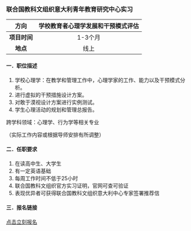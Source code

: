 ### 联合国教科文组织意大利青年教育研究中心实习


|  **方向**  | 学校教育者心理学发展和干预模式评估 |
|:--------:|:------------:|
| **项目时间** |    1-3个月     |
|  **地点**  |      线上      |


#### 一．职位描述

1. 学校心理学：在教学和管理工作中，心理学家的工作、能力以及干预模式分析。
2. 进行虚拟的干预措施设计方案。
3. 对敢于漠视设计方案进行实例测试。
4. 学生心理活动的规划和管理总报告。

跨学科领域：心理学、行为学等相关专业

（实际工作内容或根据导师安排有所调整）


#### 二．任职要求

1. 在读高中生、大学生
2. 有一定英语基础
3. 每周工作时间不低于25小时
4. 联合国教科文组织官方实习证明，官网可查可验证
5. 表现优异者可获得联合国教科文组织意大利中心专家签署推荐信


#### 三．报名链接
[点击立刻报名](https://ezygcyygfb.feishu.cn/share/base/form/shrcnyoWDn0NwQnTyfwrxo3XOnh)
